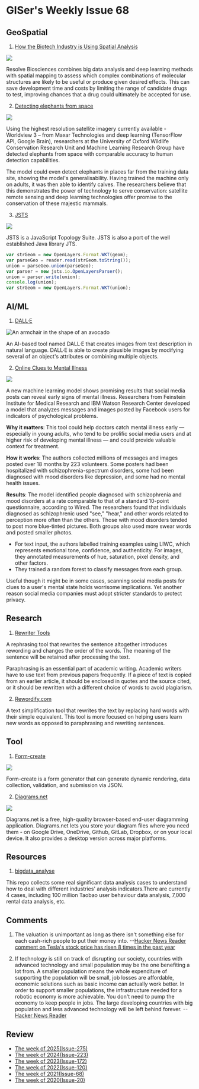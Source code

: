 # GISer's Weekly Issue 68

## GeoSpatial

1. [How the Biotech Industry is Using Spatial Analysis](https://www.gislounge.com/how-the-biotech-industry-is-using-spatial-analysis/)

![](https://cdn.shortpixel.ai/client/to_avif,q_lossy,ret_img,w_1100/https://www.gislounge.com/wp-content/uploads/2021/01/spatial-multinomics-lu-et-al-2020.png)

Resolve Biosciences combines big data analysis and deep learning methods with spatial mapping to assess which complex combinations of molecular structures are likely to be useful or produce given desired effects. This can save development time and costs by limiting the range of candidate drugs to test, improving chances that a drug could ultimately be accepted for use.

2. [Detecting elephants from space](https://nuadox.com/post/638430835121455104/detecting-elephants-from-space)

![](https://64.media.tumblr.com/330a68aed805cffd8328317f7dd05bd9/b0c284a6b721a8fd-0e/s1280x1920/74353fea5a59109823c02a8fb696af59062ab79a.jpg)

Using the highest resolution satellite imagery currently available - Worldview 3 – from Maxar Technologies and deep learning (TensorFlow API, Google Brain), researchers at the University of Oxford Wildlife Conservation Research Unit and Machine Learning Research Group have detected elephants from space with comparable accuracy to human detection capabilities.

The model could even detect elephants in places far from the training data site, showing the model's generalisability. Having trained the machine only on adults, it was then able to identify calves. The researchers believe that this demonstrates the power of technology to serve conservation: satellite remote sensing and deep learning technologies offer promise to the conservation of these majestic mammals.

3. [JSTS](https://github.com/bjornharrtell/jsts)

![](https://i.stack.imgur.com/TZ1rH.png)

JSTS is a JavaScript Topology Suite. JSTS is also a port of the well established Java library JTS.

```js
var strGeom = new OpenLayers.Format.WKT(geom);
var parseGeo = reader.read(strGeom.toString());
union = parseGeo.union(parseGeo);
var parser = new jsts.io.OpenLayersParser();
union = parser.write(union);
console.log(union);
var strGeom = new OpenLayers.Format.WKT(union);
```

## AI/ML

1. [DALL·E](https://openai.com/blog/dall-e/)

![An armchair in the shape of an avocado](https://camo.githubusercontent.com/fa50e77286b5540048cadf96038b35b42d6e97db262ee81a090333b2db350bc6/68747470733a2f2f7777772e77616e67626173652e636f6d2f626c6f67696d672f61737365742f3230323130312f6267323032313031303631302e6a7067)

An AI-based tool named DALL·E that creates images from text description in natural language. DALL·E is able to create plausible images by modifying several of an object's attributes or combining multiple objects.

2. [Online Clues to Mental Illness](https://blog.deeplearning.ai/blog/the-batch-clues-to-mental-illness-enterprise-ai-bias-in-compressed-models-u.s.-ai-strategy)

![](<https://blog.deeplearning.ai/hubfs/ezgif.com-gif-maker%20(70).gif>)

A new machine learning model shows promising results that social media posts can reveal early signs of mental illness. Researchers from Feinstein Institute for Medical Research and IBM Watson Research Center developed a model that analyzes messages and images posted by Facebook users for indicators of psychological problems.

**Why it matters**: This tool could help doctors catch mental illness early — especially in young adults, who tend to be prolific social media users and at higher risk of developing mental illness — and could provide valuable context for treatment.

**How it works**: The authors collected millions of messages and images posted over 18 months by 223 volunteers. Some posters had been hospitalized with schizophrenia-spectrum disorders, some had been diagnosed with mood disorders like depression, and some had no mental health issues.

**Results**: The model identified people diagnosed with schizophrenia and mood disorders at a rate comparable to that of a standard 10-point questionnaire, according to Wired. The researchers found that individuals diagnosed as schizophrenic used "see," "hear," and other words related to perception more often than the others. Those with mood disorders tended to post more blue-tinted pictures. Both groups also used more swear words and posted smaller photos.

- For text input, the authors labelled training examples using LIWC, which represents emotional tone, confidence, and authenticity. For images, they annotated measurements of hue, saturation, pixel density, and other factors.
- They trained a random forest to classify messages from each group.

Useful though it might be in some cases, scanning social media posts for clues to a user's mental state holds worrisome implications. Yet another reason social media companies must adopt stricter standards to protect privacy.

## Research

1. [Rewriter Tools](https://www.rewritertools.com/paraphrasing-tool#)

A rephrasing tool that rewrites the sentence altogether introduces rewording and changes the order of the words. The meaning of the sentence will be retained after processing the text.

Paraphrasing is an essential part of academic writing. Academic writers have to use text from previous papers frequently. If a piece of text is copied from an earlier article, it should be enclosed in quotes and the source cited, or it should be rewritten with a different choice of words to avoid plagiarism.

2. [Rewordify.com](https://rewordify.com/index.php)

A text simplification tool that rewrites the text by replacing hard words with their simple equivalent. This tool is more focused on helping users learn new words as opposed to paraphrasing and rewriting sentences.

## Tool

1. [Form-create](https://github.com/xaboy/form-create)

![](https://raw.githubusercontent.com/xaboy/form-create/dev/images/demo-live3.gif)

Form-create is a form generator that can generate dynamic rendering, data collection, validation, and submission via JSON.

2. [Diagrams.net](https://www.diagrams.net/)

![](https://www.diagrams.net/assets/svg/home-dia1.svg)

Diagrams.net is a free, high-quality browser-based end-user diagramming application. Diagrams.net lets you store your diagram files where you need them - on Google Drive, OneDrive, Github, GitLab, Dropbox, or on your local device. It also provides a desktop version across major platforms.

## Resources

1. [bigdata_analyse](https://github.com/TurboWay/bigdata_analyse)

This repo collects some real significant data analysis cases to understand how to deal with different industries' analysis indicators.There are currently 4 cases, including 100 million Taobao user behaviour data analysis, 7,000 rental data analysis, etc.

## Comments

1. The valuation is unimportant as long as there isn't something else for each cash-rich people to put their money into.
   --[Hacker News Reader comment on Tesla's stock price has risen 8 times in the past year](https://news.ycombinator.com/item?id=25555452)

2. If technology is still on track of disrupting our society, countries with advanced technology and small population may be the one benefiting a lot from. A smaller population means the whole expenditure of supporting the population will be small, job losses are affordable, economic solutions such as basic income can actually work better. In order to support smaller populations, the infrastructure needed for a robotic economy is more achievable. You don't need to pump the economy to keep people in jobs. The large developing countries with big population and less advanced technology will be left behind forever.
   --[Hacker News Reader](https://news.ycombinator.com/item?id=25558221)

## Review

- [The week of 2025(Issue-275)](../2025/issue-275.md)
- [The week of 2024(Issue-223)](../2024/issue-223.md)
- [The week of 2023(Issue-172)](../2023/issue-172.md)
- [The week of 2022(Issue-120)](../2022/issue-120.md)
- [The week of 2021(Issue-68)](../2021/issue-68.md)
- [The week of 2020(Issue-20)](../2020/issue-20.md)
